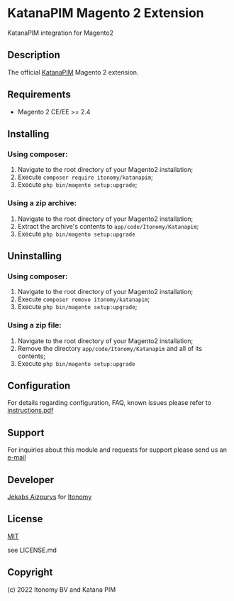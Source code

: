 KatanaPIM Magento 2 Extension
=====================
KatanaPIM integration for Magento2

Description
-----------
The official [KatanaPIM](https://www.katanapim.com/) Magento 2 extension.

Requirements
-------------
- Magento 2 CE/EE >= 2.4

Installing
-------------
### Using composer:
1. Navigate to the root directory of your Magento2 installation;
2. Execute `composer require itonomy/katanapim`;
3. Execute `php bin/magento setup:upgrade`;

### Using a zip archive:
1. Navigate to the root directory of your Magento2 installation;
2. Extract the archive's contents to `app/code/Itonomy/Katanapim`;
3. Execute `php bin/magento setup:upgrade`

Uninstalling
-------------
### Using composer:
1. Navigate to the root directory of your Magento2 installation;
2. Execute `composer remove itonomy/katanapim`;
3. Execute `php bin/magento setup:upgrade`;

### Using a zip file:
1. Navigate to the root directory of your Magento2 installation;
2. Remove the directory `app/code/Itonomy/Katanapim` and all of its contents;
3. Execute `php bin/magento setup:upgrade`

## Configuration
For details regarding configuration, FAQ, known issues please refer to [instructions.pdf](https://github.com/Itonomy/magento2-katana-pim/blob/master/Instructions.pdf)

Support
-------------
For inquiries about this module and requests for support please send us an [e-mail](mailto://support@itonomy.nl)

Developer
-------------
[Jekabs Aizpurvs](mailto://jekabs.aizpurvs@itonomy.nl) for [Itonomy](http://www.itonomy.nl)

License
-------------
[MIT](http://opensource.org/licenses/mit)

see LICENSE.md

Copyright
-------------
(c) 2022 Itonomy BV and Katana PIM
